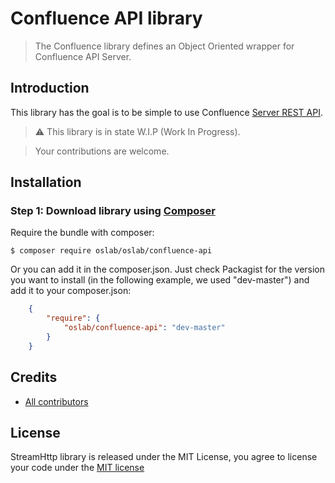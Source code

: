 Confluence API library
========================
> The Confluence library defines an Object Oriented wrapper for Confluence API Server.

Introduction
-------------

This library has the goal is to be simple to use Confluence [Server REST API](https://developer.atlassian.com/confdev/confluence-server-rest-api).

> :warning: This library is in state W.I.P (Work In Progress).

> Your contributions are welcome.

Installation
------------

### Step 1: Download library using [Composer](http://getcomposer.org)

Require the bundle with composer:

    $ composer require oslab/oslab/confluence-api

Or you can add it in the composer.json. Just check Packagist for the version you want to install (in the following example, we used "dev-master") and add it to your composer.json:

```json
    {
        "require": {
            "oslab/confluence-api": "dev-master"
        }
    }
```

## Credits

* [All contributors](https://github.com/OsLab/confluence-api/graphs/contributors)

## License

StreamHttp library is released under the MIT License, you agree to license your code under the [MIT license](LICENSE)
